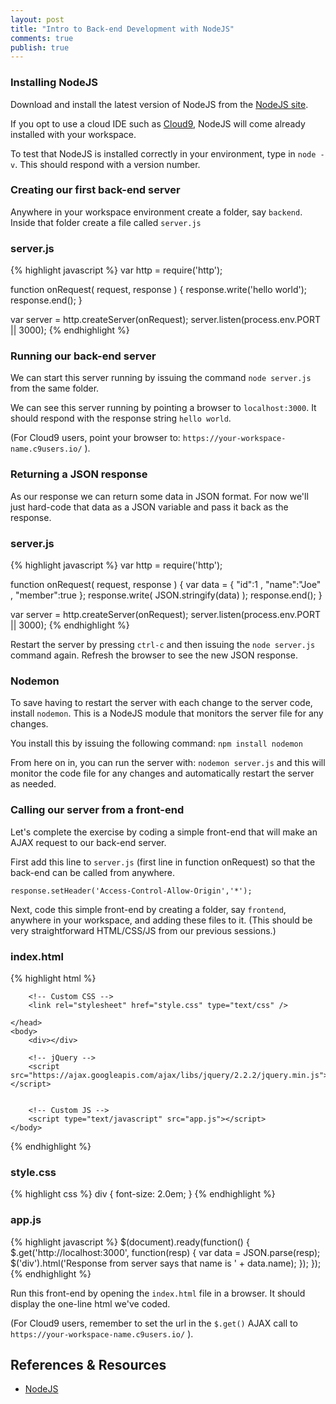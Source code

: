 ```yaml
---
layout: post
title: "Intro to Back-end Development with NodeJS"
comments: true
publish: true
---
```


### Installing NodeJS

Download and install the latest version of NodeJS from the [NodeJS site](https://nodejs.org/).

If you opt to use a cloud IDE such as [Cloud9](https://c9.io/), NodeJS will come already installed with your workspace.

To test that NodeJS is installed correctly in your environment, type in `node -v`. This should respond with a version number.

### Creating our first back-end server

Anywhere in your workspace environment create a folder, say `backend`. Inside that folder create a file called `server.js`

### server.js
{% highlight javascript %}
var http = require('http');

function onRequest( request, response ) {
    response.write('hello world');
    response.end();
}

var server = http.createServer(onRequest); 
server.listen(process.env.PORT || 3000);
{% endhighlight %}

### Running our back-end server

We can start this server running by issuing the command `node server.js` from the same folder.

We can see this server running by pointing a browser to `localhost:3000`. It should respond with the response string `hello world`.

(For Cloud9 users, point your browser to: `https://your-workspace-name.c9users.io/` ).

### Returning a JSON response

As our response we can return some data in JSON format. For now we'll just hard-code that data as a JSON variable and pass it back as the response.

### server.js
{% highlight javascript %}
var http = require('http');

function onRequest( request, response ) {
    var data = { "id":1 , "name":"Joe" , "member":true };
    response.write( JSON.stringify(data) );
    response.end();
}

var server = http.createServer(onRequest);
server.listen(process.env.PORT || 3000);
{% endhighlight %}

Restart the server by pressing `ctrl-c` and then issuing the `node server.js` command again. Refresh the browser to see the new JSON response.

### Nodemon

To save having to restart the server with each change to the server code, install `nodemon`. This is a NodeJS module that monitors the server file for any changes.

You install this by issuing the following command: `npm install nodemon`

From here on in, you can run the server with: `nodemon server.js` and this will monitor the code file for any changes and automatically restart the server as needed.

### Calling our server from a front-end

Let's complete the exercise by coding a simple front-end that will make an AJAX request to our back-end server.

First add this line to `server.js` (first line in function onRequest) so that the back-end can be called from anywhere.

`response.setHeader('Access-Control-Allow-Origin','*');`

Next, code this simple front-end by creating a folder, say `frontend`, anywhere in your workspace, and adding these files to it. (This should be very straightforward HTML/CSS/JS from our previous sessions.)

### index.html
{% highlight html %}
<!DOCTYPE html>
<html>
    <head>
        <title>title</title>
        <meta charset="UTF-8">
        <meta name="viewport" content="width=device-width, initial-scale=1.0">
        
        <!-- Custom CSS -->
        <link rel="stylesheet" href="style.css" type="text/css" />
        
    </head>
    <body>
        <div></div>
        
        <!-- jQuery -->
        <script src="https://ajax.googleapis.com/ajax/libs/jquery/2.2.2/jquery.min.js"></script>
        
        
        <!-- Custom JS -->
        <script type="text/javascript" src="app.js"></script>
    </body>
</html>
{% endhighlight %}

### style.css
{% highlight css %}
div {
    font-size: 2.0em;
}
{% endhighlight %}

### app.js
{% highlight javascript %}
$(document).ready(function() {
    $.get('http://localhost:3000', function(resp) {
        var data = JSON.parse(resp);
        $('div').html('Response from server says that name is ' + data.name);
    });
});
{% endhighlight %}

Run this front-end by opening the `index.html` file in a browser. It should display the one-line html we've coded.

(For Cloud9 users, remember to set the url in the `$.get()` AJAX call to `https://your-workspace-name.c9users.io/` ).

## References &amp; Resources

- [NodeJS](https://nodejs.org/)